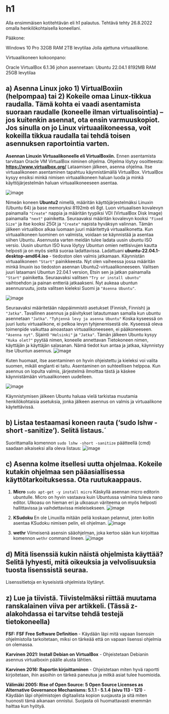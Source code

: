 # h1

Alla ensimmäisen kotitehtävän eli h1 palautus. 
Tehtävä tehty 26.8.2022 omalla henkilökohtaisella koneellani.

Pääkone:

Windows 10 Pro
32GB RAM
2TB levytilaa Jolla ajettuna virtuaalikone.

Virtuaalikoneen kokoonpano:

Oracle VirtualBox 6.1.36 
johon asennetaan:
Ubuntu 22.04.1
8192MB RAM
25GB levytilaa

## a) Asenna Linux joko 1) VirtualBoxiin (helpompaa) tai 2) Kokeile omaa Linux-tikkua raudalla. Tämä kohta ei vaadi asentamista suoraan raudalle (koneelle ilman virtualisointia) – jos kuitenkin asennat, ota ensin varmuuskopiot. Jos sinulla on jo Linux virtuaalikoneessa, voit kokeilla tikkua raudalla tai tehdä toisen asennuksen raportointia varten.
**Asennan Linuxin Virtuaalikoneelle eli VirtualBoxiin.** Ennen asentamista tarvitaan Oracle VM VirtualBox niminen ohjelma. Ohjelma löytyy osoitteesta: **https://www.virtualbox.org/** Lataamisen jälkeen, asenna ohjelma. Itse virtuaalikoneen asentaminen tapahtuu käynnistämällä VirtualBox. VirtualBox kysyy ensiksi minkä nimisen virtuaalikoneen haluan luoda ja minkä käyttöjärjestelmän haluan virtuaalikoneeseen asentaa. 

![image](https://user-images.githubusercontent.com/102689055/187198646-9a38dba7-3638-4efa-aa6e-7d9089657015.png) 

Nimeän koneen **Ubuntu2** nimellä, määritän käyttöjärjestelmäksi Linuxin (Ubuntu 64) ja base memoryksi 8192mb eli 8gt. Luon virtuaalisen kovalevyn painamalla `"Create"` nappia ja määritän tyypiksi VDI (VirtualBox Disk Image) painamalla `"next"` painiketta. Seuraavaksi määritän kovalevyn kooksi `"Fixed Size"` ja itse kooksi 25Gt ja `"Create"` napista hyväksyn valinnan. Tämän jälkeen virtualibox alkaa luomaan juuri määritettyä virtuaalikonetta. Kun virtuaalikoneen luominen on valmista, voidaan se käynnistää ja asentaa siihen Ubuntu. Asennusta varten meidän tulee ladata uusin ubuntu ISO versio. Uusin ubuntun ISO kuva löytyy Ubuntun omien nettisivujen kautta helposti ja on myös sieltä suoraa ladattavissa. Ladattuani **ubuntu-22.04.1-desktop-amd64.iso** - tiedoston olen valmis jatkamaan. Käynnistän virtuaalikoneen `"Start"` painikkeesta. Nyt olen vaiheessa jossa määritän minkä linuxin iso tiedoston asennan Ubuntu2-virtuaalikoneeseen. Valitsen juuri lataamani Ubuntun 22.04.1 version, Etsin sen ja jatkan painamalla `"Start"` painiketta. Seuraavaksi valitsen `"Try or install ubuntu"` vaihtoehdon ja painan entteriä jatkaakseni. Nyt aukeaa ubuntun asennusruutu, josta valitsen kieleksi Suomi ja `"Asenna Ubuntu"`. 

![image](https://user-images.githubusercontent.com/102689055/186856309-0237c607-a2c1-4b74-9110-bf59f680f119.png)

Seuraavaksi määritetään näppäimmistö asetukset (Finnish, Finnish) ja `"Jatka"`. Tavallinen asennus ja päivitykset latautumaan samalla kun ubuntu asennetaan `"Jatka"`. `"Tyhjennä levy ja asenna Ubuntu"` Koska kyseessä on juuri luotu virtuaalikone, ei pelkoa levyn tyhjenemisestä ole. Kyseessä oleva toimenpide vaikuttaa ainoastaan virtuaalikoneeseen, ei pääkoneeseen. `"Asenna nyt"`. Sijainti `"Helsinki"` ja `"Jatka"`. Tämän jälkeen Ubuntu kysyy `"Kuka olet?"` pyytää nimen, koneelle annettavan Tietokoneen nimen, käyttäjän ja käyttäjän salasanan. Nämä tiedot kun antaa ja jatkaa, käynnistyy itse Ubuntun asennus. 
![image](https://user-images.githubusercontent.com/102689055/187202844-b8be41a6-0bec-4666-89fc-a55c0128cbe0.png) 

Kuten huomaat, itse asentaminen on hyvin ohjeistettu ja kieleksi voi valita suomen, mikäli englanti ei taitu. Asentaminen on suhteellisen helppoa. Kun asennus on lopulta valmis, järjestelmä ilmoittaa tästä ja käskee käynnistämään virtuaalikoneen uudelleen. 

![image](https://user-images.githubusercontent.com/102689055/187203466-e3b6a0b2-a420-4173-830a-8ec6789d3188.png)
 
Käynnistymisen jälkeen Ubuntu haluaa vielä tarkistaa muutamia henkilökohtaisia asetuksia, jonka jälkeen asennus on valmis ja virtuaalikone käytettävissä. 


## b) Listaa testaamasi koneen rauta (‘sudo lshw -short -sanitize’). Selitä listaus.´
Suorittamalla komennon `sudo lshw -short -sanitize` päätteellä (cmd) saadaan aikaiseksi alla oleva listaus: 
![image](https://user-images.githubusercontent.com/102689055/187204393-bdc57a9d-f0fc-4516-8eee-33c6e2bf7e1b.png)


## c) Asenna kolme itsellesi uutta ohjelmaa. Kokeile kutakin ohjelmaa sen pääasiallisessa käyttötarkoituksessa. Ota ruutukaappaus.
1. **Micro** `sudo apt-get -y install micro` Käskyllä asennan micro editorin ubuntulle. Micro on hyvin vastaava kuin Ubuntussa valmiina tuleva nano editor. Ulkoasu on hieman eri ja ulkoasun väriteema on myös helposti hallittavissa ja vaihdettavissa mieleisekseen. ![image](https://user-images.githubusercontent.com/102689055/187925658-4fbde83b-0975-4e4b-a68d-b9b5c49f20b1.png)


2. **KSudoku**
En ole Linuxilla mitään peliä koskaan pelannut, joten koitin asentaa KSudoku nimisen pelin, eli ohjelman. 
![image](https://user-images.githubusercontent.com/102689055/187928272-b298f2bf-9367-463c-9c07-8239feb5b08a.png)


3. **wethr**
Viimeisenä asensin sääohjelman, joka kertoo sään kun kirjoittaa komennon `wethr` command lineen.
![image](https://user-images.githubusercontent.com/102689055/187929491-9763ee11-f3df-47fc-90b6-bd7f520fa208.png)


## d) Mitä lisenssiä kukin näistä ohjelmista käyttää? Selitä lyhyesti, mitä oikeuksia ja velvolisuuksia tuosta lisenssistä seuraa.
Lisenssitietoja en kyseisistä ohjelmista löytänyt. 


## z) Lue ja tiivistä. Tiivistelmäksi riittää muutama ranskalainen viiva per artikkeli. (Tässä z-alakohdassa ei tarvitse tehdä testejä tietokoneella)
**FSF: FSF Free Software Definition**  - Käydään läpi mitä vapaan lisenssin ohjelmistolla tarkoitetaan, miksi on tärkeää että on vapaan lisenssi ohjelmia on olemassa. 

**Karvinen 2021: Install Debian on VirtualBox** - Ohjeistetaan Debianin asennus virtualboxin päälle alusta lähtien. 

**Karvinen 2016: Raportin kirjoittaminen** - Ohjeistetaan miten hyvä raportti kirjoitetaan, ihin asioihin on tärkeä paneutua ja mitkä asiat tulee huomioida. 

**Välimäki 2005: Rise of Open Source: 5 Open Source Licenses as Alternative Governance Mechanisms: 5.1.1 - 5.1.4 (sivu 113 - 121)** - Käydään läpi ohjelmistojen digitaalista kopion suojausta ja sitä miten huonosti tämä aikanaan onnistui. Suojasta oli huomattavasti enemmän haittaa kun hyötyä. 

